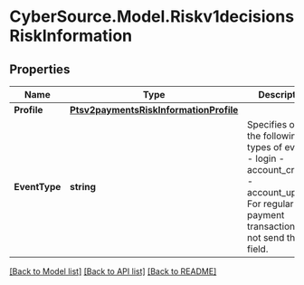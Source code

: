 # CyberSource.Model.Riskv1decisionsRiskInformation
## Properties

Name | Type | Description | Notes
------------ | ------------- | ------------- | -------------
**Profile** | [**Ptsv2paymentsRiskInformationProfile**](Ptsv2paymentsRiskInformationProfile.md) |  | [optional] 
**EventType** | **string** | Specifies one of the following types of events: - login - account_creation - account_update For regular payment transactions, do not send this field.  | [optional] 

[[Back to Model list]](../README.md#documentation-for-models) [[Back to API list]](../README.md#documentation-for-api-endpoints) [[Back to README]](../README.md)

